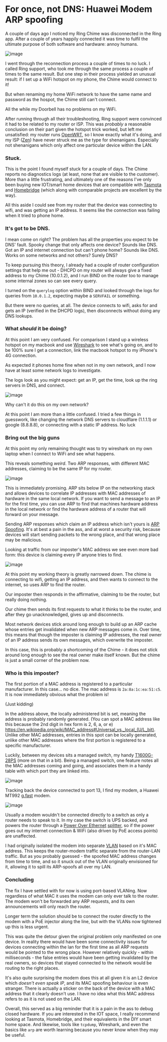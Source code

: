 # For once, not DNS: Huawei Modem ARP spoofing

A couple of days ago I noticed my Ring Chime was disconnected in the Ring app. After a couple of years happily connected it was time to fulfil the ultimate purpose of both software and hardware: annoy humans.

![image](https://user-images.githubusercontent.com/1965587/106320736-2e22fe00-626b-11eb-8e03-8c103614f1ee.png)

I went through the reconnection process a couple of times to no luck. I called Ring support, who took me through the same process a couple of times to the same result. But one step in their process yielded an unusual result: if I set up a WiFi hotspot on my phone, the Chime would connect to it!

But when renaming my home WiFi network to have the same name and password as the hospot, the Chime still can't connect.

All the while my Doorbell has no problems on my WiFi.

After running through all their troubleshooting, Ring support were convinced it had to be related to my router or ISP. This was _probably_ a reasonable conclusion on their part given the hotspot trick worked, but left me unsatisfied: my router runs [OpenWRT](https://openwrt.org/), so I know exactly what it's doing, and my ISP ([Zen](https://www.zen.co.uk/)) have never struck me as the type for shenanigans. Especially not shenanigans which only affect one particular device within the LAN.

### Stuck.

This is the point I found myself stuck for a couple of days. The Chime reports no diagnostics logs (at least, none that are visible to the customer). More than a little frustrating, and ultimately one of the reasons I've only been buying new IOT/smart home devices that are compatible with [Tasmota](https://tasmota.github.io/docs/) and [Homebridge](https://homebridge.io/) (which along with comparable projects are excellent by the way).

All this aside I could see from my router that the device was connecting to wifi, and was getting an IP address. It seems like the connection was failing when it tried to phone home.

### It's got to be DNS.

I mean come on right? The problem has all the properties you expect to be DNS' fault. Spooky change that only affects one device? Sounds like DNS. Got an IP and internet connection but can't phone home? Sounds like DNS. Works on some networks and not others? Surely DNS?

To keep pursuing this theory, I already had a couple of router configuration settings that help me out - DHCPD on my router will always give a fixed address to my Chime (10.0.1.2), and I run BIND on the router too to manage some internal zones so can see every query.

I turned on the `querylog` option within BIND and looked through the logs for queries from `10.0.1.2`, expecting maybe a `SERVFAIL` or something.

But there were no queries, at all. The device connects to wifi, asks for and gets an IP (verified in the DHCPD logs), then disconnects without doing any DNS lookups.

### What _should_ it be doing?

At this point I am very confused. For comparison I stand up a wireless hotspot on my macbook and use [Wireshark](https://www.wireshark.org/) to see what's going on, and to be 100% sure I get a connection, link the macbook hotspot to my iPhone's 4G connection.

As expected it phones home fine when not in my own network, and I now have at least some network logs to investigate.

The logs look as you might expect: get an IP, get the time, look up the ring servers in DNS, and connect.

![image](https://user-images.githubusercontent.com/1965587/106329127-d8555280-6278-11eb-9838-58e52ee8c0b2.png)

Why can't it do this on my own network?

At this point I am more than a little confused. I tried a few things in guesswork, like changing the network DNS servers to cloudflare (1.1.1.1) or google (8.8.8.8), or connecting with a static IP address. No luck

### Bring out the big guns

At this point my only remaining thought was to try wireshark on my own laptop when I connect to WiFi and see what happens.

This reveals something _weird_. Two ARP responses, with different MAC addresses, claiming to be the same IP for my router.

![image](https://user-images.githubusercontent.com/1965587/106311707-7affd800-625d-11eb-9345-15550da65e0b.png)

This is immediately promising. ARP sits below IP on the networking stack and allows devices to correlate IP addresses with MAC addresses of hardware in the same local network. If you want to send a message to an IP for the first time, you can use ARP to find that machines hardware address in the local network or find the hardware address of a router that will forward on your message.

Sending ARP responses which claim an IP address which isn't yours is [ARP Spoofing](https://en.wikipedia.org/wiki/ARP_spoofing). It's at best a pain in the ass, and at worst a security risk, because devices will start sending packets to the wrong place, and that wrong place may be malicious.

Looking at traffic from our imposter's MAC address we see even more bad form: this device is claiming every IP anyone tries to find.

![image](https://user-images.githubusercontent.com/1965587/106311711-7b986e80-625d-11eb-96cf-691c005730b4.png)

At this point my working theory is greatly narrowed down. The chime is connecting to wifi, getting an IP address, and then wants to connect to the internet, so uses ARP to find the router.

Our imposter then responds in the affirmative, claiming to be the router, but really doing nothing.

Our chime then sends its first requests to what it thinks to be the router, and after they go unacknowledged, gives up and disconnects.

Most network devices stick around long enough to build up an ARP cache whose entries get invalidated when new ARP messages come in. Over time, this means that though the imposter is claiming IP addresses, the real owner of an IP address sends its own messages, which overwrite the imposter.

In this case, this is probably a shortcoming of the Chime - it does not stick around long enough to see the real owner make itself known. But the chime is just a small corner of the problem now.

### Who is this imposter?

The first portion of a MAC address is registered to a particular manufacturer. In this case... no dice. The mac address is `2a:8a:1c:ea:51:c5`. It is now immediately obvious what the problem is!

(Just kidding)

In the address above, the locally administered bit is set, meaning the address is probably randomly generated. (You can spot a MAC address like this because the 2nd digit in hex form is 2, 6, a, or e) https://en.wikipedia.org/wiki/MAC_address#Universal_vs._local_(U/L_bit). Unlike other MAC addresses, entries in this spot can be locally generated, unlike other MAC addresses where the first portion is registered to a specific manufacturer.

Luckily, between my devices sits a managed switch, my handy [T1600G-28PS](https://www.tp-link.com/uk/business-networking/smart-switch/t1600g-28ps/) (more on that in a bit). Being a managed switch, one feature notes all the MAC addresses coming and going, and associates them in a handy table with which port they are linked into.

![image](https://user-images.githubusercontent.com/1965587/106322661-113bfa00-626e-11eb-8d66-fd692ebd14b4.png)

Tracking back the device connected to port 13, I find my modem, a Huawei MT992 [g.fast](https://en.wikipedia.org/wiki/G.fast) modem.

![image](https://user-images.githubusercontent.com/1965587/106322702-26188d80-626e-11eb-840f-c6d686ed7eb3.png)

Usually a modem wouldn't be connected directly to a switch as only a router needs to speak to it. In my case the switch is UPS backed, and powers the router through a [Power Over Ethernet](https://en.wikipedia.org/wiki/Power_over_Ethernet) [splitter](https://www.amazon.co.uk/TP-Link-Gigabit-Ethernet-Splitter-TL-PoE10R/dp/B003CFATQK), so if the power goes out my internet connection & WiFi (also driven by PoE access points) are unaffected.

I had originally isolated the modem into separate [VLAN](https://en.wikipedia.org/wiki/Virtual_LAN) based on it's MAC address. This keeps the router-modem traffic separate from the router-LAN traffic. But as you probably guessed - the spoofed MAC address changes from time to time, and so it snuck out of the VLAN originally envisioned for it, allowing it to spill its ARP-spoofs all over my LAN.

### Concluding

The fix I have settled with for now is using port-based VLANing. Now regardless of what MAC it uses the modem can only ever talk to the router. The modem won't be forwarded any ARP requests, and its own announcements will only reach the router.

Longer term the solution should be to connect the router directly to the modem with a PoE injector along the line, but with the VLANs now tightened up this is less urgent.

This was quite the detour given the original problem only manifested on one device. In reality there would have been some connectivity issues for devices connecting within the lan for the first time as all ARP requests would be pointed to the wrong place. However relatively quickly - within milliseconds - the false entries would have been getting invalidated by the real owners, so devices that stayed connected to the network would be routing to the right places.

It's also quite surprising the modem does this at all given it is an L2 device which _doesn't even speak IP_, and its MAC spoofing behaviour is even stranger. There is actually a sticker on the back of the device with a MAC address that it clearly doesn't use. I have no idea what this MAC address refers to as it is not used on the LAN.

Overall, this served as a big reminder that it is a pain in the ass to debug closed hardware. If you are interested in the IOT space, I really recommend looking at Tasmota, Homebridge, and their equivalents in the DIY smart home space. And likewise, tools like `tcpdump`, Wireshark, and even the basics like `arp` are worth learning because you never know when they may be useful.
